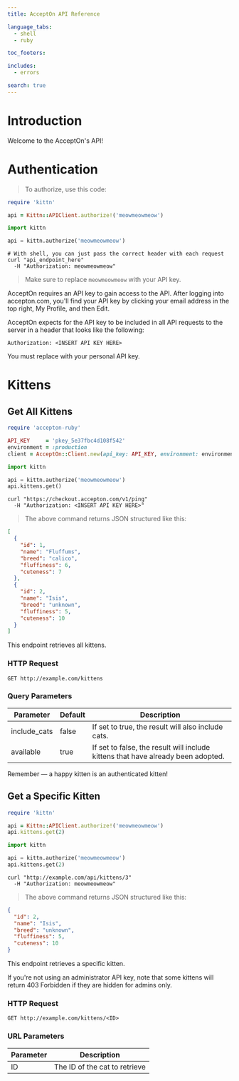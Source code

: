 ```yaml
---
title: AcceptOn API Reference

language_tabs:
  - shell
  - ruby

toc_footers:

includes:
  - errors

search: true
---
```


# Introduction

Welcome to the AcceptOn's API!

# Authentication

> To authorize, use this code:

```ruby
require 'kittn'

api = Kittn::APIClient.authorize!('meowmeowmeow')
```

```python
import kittn

api = kittn.authorize('meowmeowmeow')
```

```shell
# With shell, you can just pass the correct header with each request
curl "api_endpoint_here"
  -H "Authorization: meowmeowmeow"
```

> Make sure to replace `meowmeowmeow` with your API key.

AcceptOn requires an API key to gain access to the API. After logging into accepton.com, you'll find your API key by clicking your email address in the top right, My Profile, and then Edit.

AcceptOn expects for the API key to be included in all API requests to the server in a header that looks like the following:

`Authorization: <INSERT API KEY HERE>`

<aside class="notice">
You must replace <code><INSERT API KEY HERE></code> with your personal API key.
</aside>

# Kittens

## Get All Kittens

```ruby
require 'accepton-ruby'

API_KEY     = 'pkey_5e37fbc4d108f542'
environment = :production
client = AcceptOn::Client.new(api_key: API_KEY, environment: environment)
```

```python
import kittn

api = kittn.authorize('meowmeowmeow')
api.kittens.get()
```

```shell
curl "https://checkout.accepton.com/v1/ping"
  -H "Authorization: <INSERT API KEY HERE>"
```

> The above command returns JSON structured like this:

```json
[
  {
    "id": 1,
    "name": "Fluffums",
    "breed": "calico",
    "fluffiness": 6,
    "cuteness": 7
  },
  {
    "id": 2,
    "name": "Isis",
    "breed": "unknown",
    "fluffiness": 5,
    "cuteness": 10
  }
]
```

This endpoint retrieves all kittens.

### HTTP Request

`GET http://example.com/kittens`

### Query Parameters

Parameter | Default | Description
--------- | ------- | -----------
include_cats | false | If set to true, the result will also include cats.
available | true | If set to false, the result will include kittens that have already been adopted.

<aside class="success">
Remember — a happy kitten is an authenticated kitten!
</aside>

## Get a Specific Kitten

```ruby
require 'kittn'

api = Kittn::APIClient.authorize!('meowmeowmeow')
api.kittens.get(2)
```

```python
import kittn

api = kittn.authorize('meowmeowmeow')
api.kittens.get(2)
```

```shell
curl "http://example.com/api/kittens/3"
  -H "Authorization: meowmeowmeow"
```

> The above command returns JSON structured like this:

```json
{
  "id": 2,
  "name": "Isis",
  "breed": "unknown",
  "fluffiness": 5,
  "cuteness": 10
}
```

This endpoint retrieves a specific kitten.

<aside class="warning">If you're not using an administrator API key, note that some kittens will return 403 Forbidden if they are hidden for admins only.</aside>

### HTTP Request

`GET http://example.com/kittens/<ID>`

### URL Parameters

Parameter | Description
--------- | -----------
ID | The ID of the cat to retrieve

